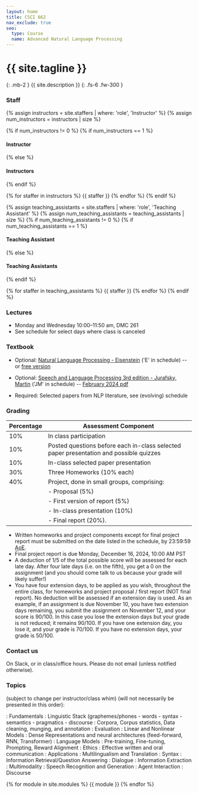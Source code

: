 ```yaml
---
layout: home
title: CSCI 662
nav_exclude: true
seo:
  type: Course
  name: Advanced Natural Language Processing
---
```


# {{ site.tagline }}
{: .mb-2 }
{{ site.description }}
{: .fs-6 .fw-300 }

### Staff

{% assign instructors = site.staffers | where: 'role', 'Instructor' %}
{% assign num_instructors = instructors | size %}

{% if num_instructors != 0 %}
{% if num_instructors == 1 %}
#### Instructor
{% else %}
#### Instructors
{% endif %}


{% for staffer in instructors %}
{{ staffer }}
{% endfor %}
{% endif %}

{% assign teaching_assistants = site.staffers | where: 'role', 'Teaching Assistant' %}
{% assign num_teaching_assistants = teaching_assistants | size %}
{% if num_teaching_assistants != 0 %}
{% if num_teaching_assistants == 1 %}
#### Teaching Assistant
{% else %}
#### Teaching Assistants
{% endif %}


{% for staffer in teaching_assistants %}
{{ staffer }}
{% endfor %}
{% endif %}

### Lectures 
- Monday and Wednesday 10:00–11:50 am, DMC 261
- See schedule for select days where class is canceled

### Textbook
- Optional: [Natural Language Processing - Eisenstein](https://mitpress.mit.edu/books/introduction-natural-language-processing) ('E' in schedule)
-- or [free version](https://github.com/jacobeisenstein/gt-nlp-class/blob/master/notes/eisenstein-nlp-notes.pdf)


- Optional: [Speech and Language Processing 3rd edition - Jurafsky, Martin](https://web.stanford.edu/~jurafsky/slp3/) ('JM' in schedule)
-- [February 2024 pdf](https://web.stanford.edu/~jurafsky/slp3/ed3bookfeb3_2024.pdf)

- Required: Selected papers from NLP literature, see (evolving) schedule

### Grading

| Percentage | Assessment Component                                              |
|------------|-------------------------------------------------------------------|
| 10%        | In class participation                                            |
| 10%        | Posted questions before each in-class selected paper presentation and possible quizzes |
| 10%        | In-class selected paper presentation                              |
| 30%        | Three Homeworks (10% each)                                        |
| 40%        | Project, done in small groups, comprising:                        |
|            | - Proposal (5%)                                                   |
|            | - First version of report (5%)                                    |
|            | - In-class presentation (10%)                                     |
|            | - Final report (20%).                                             |

- Written homeworks and project components except for final project report must be submitted on the date listed in the schedule, by 23:59:59 [AoE](https://www.timeanddate.com/worldclock/converter.html). 
- Final project report is due Monday, December 16, 2024, 10:00 AM PST 
- A deduction of 1/5 of the total possible score will be assessed for each late day. After four late days (i.e. on the fifth), you get a 0 on the assignment (and you should come talk to us because your grade will likely suffer!) 
- You have four extension days, to be applied as you wish, throughout the entire class, for homeworks and project proposal / first report (NOT final report). No deduction will be assessed if an extension day is used. As an example, if an assignment is due November 10, you have two extension days remaining, you submit the assignment on November 12, and your score is 90/100. In this case you lose the extension days but your grade is not reduced; it remains 90/100. If you have one extension day, you lose it, and your grade is 70/100. If you have no extension days, your grade is 50/100.

### Contact us

On Slack, or in class/office hours. Please do not email (unless notified otherwise).

### Topics 
(subject to change per instructor/class whim) (will not necessarily be presented in this order):

  : Fundamentals
    : Linguistic Stack (graphemes/phones - words - syntax - semantics - pragmatics - discourse
    : Corpora, Corpus statistics, Data cleaning, munging, and annotation
    : Evaluation
    : Linear and Nonlinear Models
    : Dense Representations and neural architectures (feed-forward, RNN, Transformer)
    : Language Models
    : Pre-training, Fine-tuning, Prompting, Reward Alignment
    : Ethics
    : Effective written and oral communication
  : Applications
    : Multilingualism and Translation
    : Syntax
    : Information Retrieval/Question Answering
    : Dialogue
    : Information Extraction
    : Multimodality
    : Speech Recognition and Generation
    : Agent Interaction
    : Discourse


{% for module in site.modules %}
{{ module }}
{% endfor %}
